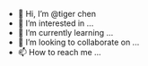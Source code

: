 - 👋 Hi, I’m @tiger chen
- 👀 I’m interested in ...
- 🌱 I’m currently learning ...
- 💞️ I’m looking to collaborate on ...
- 📫 How to reach me ...

<!---
cxhfinal/cxhfinal is a ✨ special ✨ repository because its `README.md` (this file) appears on your GitHub profile.
You can click the Preview link to take a look at your changes.
--->
